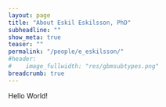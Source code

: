 ```yaml
---
layout: page
title: "About Eskil Eskilsson, PhD"
subheadline: ""
show_meta: true
teaser: ""
permalink: "/people/e_eskilsson/"
#header:
#    image_fullwidth: "res/gbmsubtypes.png"
breadcrumb: true
---
```


Hello World!
